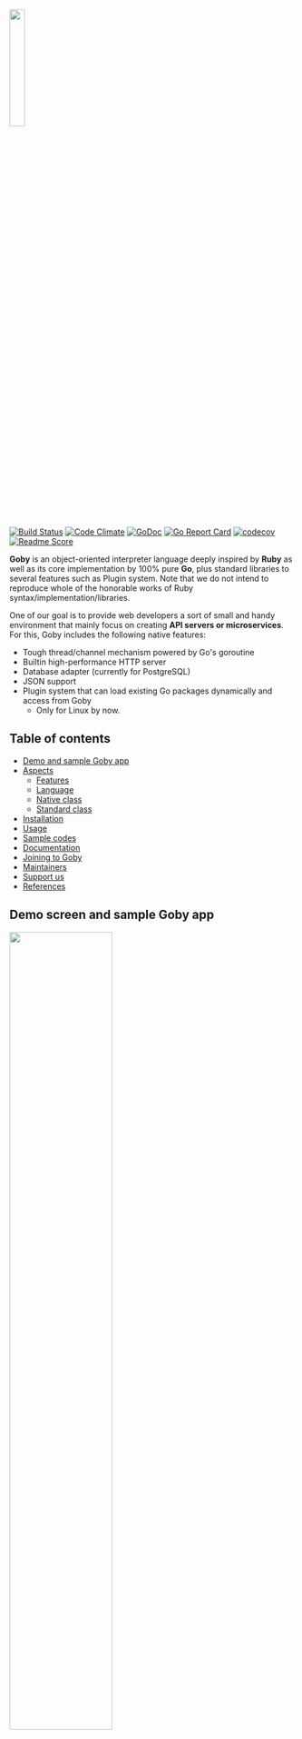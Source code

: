 <img src="http://i.imgur.com/ElGAzRn.png" width="23%">

[![Build Status](https://travis-ci.org/goby-lang/goby.svg?branch=master)](https://travis-ci.org/goby-lang/goby)
[![Code Climate](https://codeclimate.com/github/goby-lang/goby/badges/gpa.svg)](https://codeclimate.com/github/goby-lang/goby)
[![GoDoc](https://godoc.org/github.com/goby-lang/goby?status.svg)](https://godoc.org/github.com/goby-lang/goby)
[![Go Report Card](https://goreportcard.com/badge/github.com/goby-lang/goby)](https://goreportcard.com/report/github.com/goby-lang/goby)
[![codecov](https://codecov.io/gh/goby-lang/goby/branch/master/graph/badge.svg)](https://codecov.io/gh/goby-lang/goby)
[![Readme Score](http://readme-score-api.herokuapp.com/score.svg?url=goby-lang/goby)](http://clayallsopp.github.io/readme-score?url=goby-lang/goby)

**Goby** is an object-oriented interpreter language deeply inspired by **Ruby** as well as its core implementation by 100% pure **Go**, plus standard libraries to several features such as Plugin system. Note that we do not intend to reproduce whole of the honorable works of Ruby syntax/implementation/libraries. 

One of our goal is to provide web developers a sort of small and handy environment that mainly focus on creating **API servers or microservices**. For this, Goby includes the following native features:

- Tough thread/channel mechanism powered by Go's goroutine
- Builtin high-performance HTTP server
- Database adapter (currently for PostgreSQL)
- JSON support
- Plugin system that can load existing Go packages dynamically and access from Goby
    - Only for Linux by now.

## Table of contents

- [Demo and sample Goby app](#demo_and_sample_app)
- [Aspects](#aspects)
    - [Features](#features)
    - [Language](#language)
    - [Native class](#native_class)
    - [Standard class](#standard_class)
- [Installation](#installation)
- [Usage](#usage)
- [Sample codes](#sample_codes)
- [Documentation](#documentation)
- [Joining to Goby](#joining-to-goby)
- [Maintainers](#maintainers)
- [Support us](#support-us)
- [References](#references)

## Demo screen and sample Goby app

<img src="http://i.imgur.com/9YrDZOR.gif" width="60%">

**New!** Check-out our [sample app](http://sample.goby-lang.org) built with Goby. Source code is also available [here](https://github.com/goby-lang/sample-web-app).

## Aspects

Goby has several aspects: language specification, design of compiler and vm, implementation (just one for now), library, and the whole of them. 

----------

**Language**: Class-based, straignt-ahead object-oriented script language. Syntax is influenced by Ruby language (and by Go a bit), but has been **reduced and simplified** (and slightly modified) to keep Goby VM simple and concise. Several aspects of Ruby such as meta-programming (known as 'magic'), special variables with `$`, or like that, have been dropped for now, but note that we might resurrect some of them with a different form or implementation in a future. 

**Class**: Single inheritance. Module is supported for mixin with `#include` or `#extend`. Defining singleton class and singleton method is also supported. Goby has internally two kinds of class: native class and standard class. **Native class** (or builtin class) provides fundamental classes such as `Array` or `String`. `Object` class is a superclass of any other native/standard classes including `Class` class. `Class` class contains most common methods such as `#puts`. **Standard class** (or standard library) can be loaded via `require` and provides additional methods. Standard classes are often split internal Go code and external Goby code in order to make implementation easier. Both kind of classes are transparent to Goby developers and can be overridden by child classes. Any classes including `Class` class are under `Object` class. 

**Compiler**: Consists of **AST**, **lexer**, **parser**, and **token**. Pretty conventional and should be familiar to language creators. These components are all written in 100% pure Go, instead of using conventional static yacc/lex/bison conversion with a mess of ad-hoc macros. This makes Goby's codes far smaller, concise, and legible. You can inspect, maintain, or improve Goby codes more easily, being free from pains like C/C++ era. 

**VM**: YARV-conscious, including **stack** and **call_frame**, as well as containing Goby's native classes, plus some standard library and additional components. All are written in Go as well.

**Implementation**: Built in a monolithic Go binary executable, which equips several native features such as a tough **thread/channel** mechanism powered by goroutine, a very new experimental **Plugin system** to manage existing Go packages dynamically from Goby codes, **igb** (REPL) powered by readline package. Goby contains some standard or third-party Go packages, but the dependency to them is not high. These packages contain **no CGO** codes (at least by now) thus cross-compile for any OS environments that Go supports should work fine. 

**Library**: Provides some lean but sufficient standard libraries to support developers, including **threaded high-performance HTTP server**, **DB adapter**, **file** or **JSON**. Curiously, most of them are split into Go and Goby codes, and Goby codes are not within Goby executable but placed under lib directory as Goby script files. Of course you can create custom libraries and include them to your codes. Thanks to the flexibility of **Plugin system**, we expect that you can quickly import most of existing Go packages to your Goby scripts without creating additional libraries from scratch in almost all cases. 

-----------

**Let's improve Goby together!**: We are optimizing and expanding Goby all the time. Toward the first release, we've been focusing on implementing Goby first. 

### Features

- Plugin system
    - Allows to use Go libraries (packages) dynamically
    - Allows to call Go's methods from Goby directly (only on Linux for now)
- Builtin multi-threaded server and DB library
- REPL (run `goby -i`)

### Language

Perhaps Goby should be far easier for Rubyists to comprehend. You can use Ruby's syntax highlighting for Goby as well😀
 
- Everything is object
- Object and Class
    - Top level main object
    - Constructor
    - Class/instance method
    - Class
        - Inheritance
        - Singleton class is now supported
    - `self`
- Module
    - `#include`
    - `#extend`
    - `::` for namespace
- Variable: starts with lowercase letter like 'var`
    - Local variable
    - Instance variable
- Constant
    - Starts with uppercase like `Var` or `VAR`
    - global if defined on top-level 
    - **not reentrant**
    - (special variables with `$` are unsupported)
- Methods 
    - Evaluation with arguments
    - Evaluation without arguments
    - Evaluation with block (closure)
    - Defining singleton method
- Block
    - `do` - `end`
- Flow control
    - `if`, `else`, `elsif`
    - `while`
- IO
    - `#puts`
    - `ARGV`
- Import files
    - `require` (Just for standard libraries by now)
    - `require_relative`
- Thread (not a class!)
    - Goroutine-based `thread` method to create a new thread
    - Works with `Channel` class for passing objects between threads, like `chan` in Go
    - See this sample: [One thousand threads](https://github.com/goby-lang/goby/blob/master/samples/one_thousand_threads.gb)

### Native class
 
Written in Go.

- `Class`
- `Integer`
- `String`
- `Boolean`
- `Null` (`nil`)
- `Hash`
- `Array`
- `Range`
- `URI`
- `Channel`
- `GoObject` (provides `#go_func` that wraps pure Go objects or pointers for interaction)

### Standard library

written in Go and Goby.

- Loadable class
    - `File`
    - `DB` (only for PostgreSQL by now)
    - `Plugin`
- Loadable module
    - NET
        - `Net::HTTP:Request`
        - `Net::HTTP:Response`
        - `Net::SimpleServer` (try [sample Goby app](http://sample.goby-lang.org) and [source](https://github.com/goby-lang/sample-web-app), or [sample code](https://github.com/goby-lang/goby/blob/master/samples/server.gb)!)

## Installation

Confirmed Goby runs on Mac OS and Linux for now. Try Windows and let us know the result.

### A. Via Homebrew (binary installation for Mac OS)

**Note: Please check the [latest release](https://github.com/goby-lang/goby/releases) before installing Goby via Homebrew**

```
brew tap goby-lang/goby
brew install goby
```

In the case, `$GOBY_ROOT` is automatically configured. 

### B. From Source

Try this if you'd like to contribute Goby! Skip 1 if you already have Golang in your environment.

1. Prepare Golang environment
    1-1. Install Golang
    1-2. Make sure `$GOPATH` in your shell's config file( like .bashrc) is correct
    1-3. Add you add your `$GOPATH/bin` to `$PATH`in your shell's env var
2. Run `go get github.com/goby-lang/goby`
3. Set the Goby project's exact root path `$GOBY_ROOT` manually, which should be:

```
$GOPATH/src/github.com/goby-lang/goby
```

### Verifying Goby installation

1. Run `goby -v` to see the version.
2. Run `goby -i` to launch igb REPL.
3. Type `require "file"` in igb.

FYI: You can just run `brew test goby` to check Homebrew installation.

**If you have any issue installing Goby, please let us know via [Github issues](https://github.com/goby-lang/goby/issues)**

## Sample codes

- [Built a stack data structure using Goby](https://github.com/goby-lang/goby/blob/master/samples/stack.gb)
- [Running a "Hello World" app with built in server library](https://github.com/goby-lang/goby/blob/master/samples/server/server.gb)
- [Sending request using http library](https://github.com/goby-lang/goby/blob/master/samples/http.gb)
- [Running load test on blocking server](https://github.com/goby-lang/goby/blob/master/samples/server/blocking_server.gb) (This shows `Goby`'s simple server is very performant and can handle requests concurrently)
- [One thousand threads](https://github.com/goby-lang/goby/blob/master/samples/one_thousand_threads.gb)

More sample Goby codes can be found in [sample directory](https://github.com/goby-lang/goby/tree/master/samples).

## Documentation

- [**User Manual (WIP)**](https://goby-lang.gitbooks.io/goby/content/)(Gitbooks)
- [API Documentation](https://goby-lang.github.io/api.doc/) -- needs update the build script. See the [guide for API doc](https://github.com/goby-lang/api.doc#documenting-goby-code) if you'd like to contribute. 

## Joining to Goby

**Join us on Slack!** [![](https://goby-lang-slackin.herokuapp.com/badge.svg)](https://goby-lang-slackin.herokuapp.com)

See the [guideline](https://github.com/goby-lang/goby/blob/master/CONTRIBUTING.md).

## Maintainers

- @st0012
- @hachi8833
- @Maxwell-Alexius

## Support Us

### Donations

Support us with a monthly donation and help us continue our activities. [[Become a backer](https://opencollective.com/goby#backer)]

<a href="https://opencollective.com/goby/backer/0/website" target="_blank"><img src="https://opencollective.com/goby/backer/0/avatar.svg"></a>
<a href="https://opencollective.com/goby/backer/1/website" target="_blank"><img src="https://opencollective.com/goby/backer/1/avatar.svg"></a>
<a href="https://opencollective.com/goby/backer/2/website" target="_blank"><img src="https://opencollective.com/goby/backer/2/avatar.svg"></a>
<a href="https://opencollective.com/goby/backer/3/website" target="_blank"><img src="https://opencollective.com/goby/backer/3/avatar.svg"></a>
<a href="https://opencollective.com/goby/backer/4/website" target="_blank"><img src="https://opencollective.com/goby/backer/4/avatar.svg"></a>
<a href="https://opencollective.com/goby/backer/5/website" target="_blank"><img src="https://opencollective.com/goby/backer/5/avatar.svg"></a>
<a href="https://opencollective.com/goby/backer/6/website" target="_blank"><img src="https://opencollective.com/goby/backer/6/avatar.svg"></a>
<a href="https://opencollective.com/goby/backer/7/website" target="_blank"><img src="https://opencollective.com/goby/backer/7/avatar.svg"></a>
<a href="https://opencollective.com/goby/backer/8/website" target="_blank"><img src="https://opencollective.com/goby/backer/8/avatar.svg"></a>
<a href="https://opencollective.com/goby/backer/9/website" target="_blank"><img src="https://opencollective.com/goby/backer/9/avatar.svg"></a>
<a href="https://opencollective.com/goby/backer/10/website" target="_blank"><img src="https://opencollective.com/goby/backer/10/avatar.svg"></a>
<a href="https://opencollective.com/goby/backer/11/website" target="_blank"><img src="https://opencollective.com/goby/backer/11/avatar.svg"></a>
<a href="https://opencollective.com/goby/backer/12/website" target="_blank"><img src="https://opencollective.com/goby/backer/12/avatar.svg"></a>
<a href="https://opencollective.com/goby/backer/13/website" target="_blank"><img src="https://opencollective.com/goby/backer/13/avatar.svg"></a>
<a href="https://opencollective.com/goby/backer/14/website" target="_blank"><img src="https://opencollective.com/goby/backer/14/avatar.svg"></a>
<a href="https://opencollective.com/goby/backer/15/website" target="_blank"><img src="https://opencollective.com/goby/backer/15/avatar.svg"></a>
<a href="https://opencollective.com/goby/backer/16/website" target="_blank"><img src="https://opencollective.com/goby/backer/16/avatar.svg"></a>
<a href="https://opencollective.com/goby/backer/17/website" target="_blank"><img src="https://opencollective.com/goby/backer/17/avatar.svg"></a>
<a href="https://opencollective.com/goby/backer/18/website" target="_blank"><img src="https://opencollective.com/goby/backer/18/avatar.svg"></a>
<a href="https://opencollective.com/goby/backer/19/website" target="_blank"><img src="https://opencollective.com/goby/backer/19/avatar.svg"></a>
<a href="https://opencollective.com/goby/backer/20/website" target="_blank"><img src="https://opencollective.com/goby/backer/20/avatar.svg"></a>
<a href="https://opencollective.com/goby/backer/21/website" target="_blank"><img src="https://opencollective.com/goby/backer/21/avatar.svg"></a>
<a href="https://opencollective.com/goby/backer/22/website" target="_blank"><img src="https://opencollective.com/goby/backer/22/avatar.svg"></a>
<a href="https://opencollective.com/goby/backer/23/website" target="_blank"><img src="https://opencollective.com/goby/backer/23/avatar.svg"></a>
<a href="https://opencollective.com/goby/backer/24/website" target="_blank"><img src="https://opencollective.com/goby/backer/24/avatar.svg"></a>
<a href="https://opencollective.com/goby/backer/25/website" target="_blank"><img src="https://opencollective.com/goby/backer/25/avatar.svg"></a>
<a href="https://opencollective.com/goby/backer/26/website" target="_blank"><img src="https://opencollective.com/goby/backer/26/avatar.svg"></a>
<a href="https://opencollective.com/goby/backer/27/website" target="_blank"><img src="https://opencollective.com/goby/backer/27/avatar.svg"></a>
<a href="https://opencollective.com/goby/backer/28/website" target="_blank"><img src="https://opencollective.com/goby/backer/28/avatar.svg"></a>
<a href="https://opencollective.com/goby/backer/29/website" target="_blank"><img src="https://opencollective.com/goby/backer/29/avatar.svg"></a>

### Sponsors

Become a sponsor and get your logo on our README on Github with a link to your site. [[Become a sponsor](https://opencollective.com/goby#sponsor)]

<a href="https://opencollective.com/goby/sponsor/0/website" target="_blank"><img src="https://opencollective.com/goby/sponsor/0/avatar.svg"></a>
<a href="https://opencollective.com/goby/sponsor/1/website" target="_blank"><img src="https://opencollective.com/goby/sponsor/1/avatar.svg"></a>
<a href="https://opencollective.com/goby/sponsor/2/website" target="_blank"><img src="https://opencollective.com/goby/sponsor/2/avatar.svg"></a>
<a href="https://opencollective.com/goby/sponsor/3/website" target="_blank"><img src="https://opencollective.com/goby/sponsor/3/avatar.svg"></a>
<a href="https://opencollective.com/goby/sponsor/4/website" target="_blank"><img src="https://opencollective.com/goby/sponsor/4/avatar.svg"></a>
<a href="https://opencollective.com/goby/sponsor/5/website" target="_blank"><img src="https://opencollective.com/goby/sponsor/5/avatar.svg"></a>
<a href="https://opencollective.com/goby/sponsor/6/website" target="_blank"><img src="https://opencollective.com/goby/sponsor/6/avatar.svg"></a>
<a href="https://opencollective.com/goby/sponsor/7/website" target="_blank"><img src="https://opencollective.com/goby/sponsor/7/avatar.svg"></a>
<a href="https://opencollective.com/goby/sponsor/8/website" target="_blank"><img src="https://opencollective.com/goby/sponsor/8/avatar.svg"></a>
<a href="https://opencollective.com/goby/sponsor/9/website" target="_blank"><img src="https://opencollective.com/goby/sponsor/9/avatar.svg"></a>

(**We'll release first beta version in August, please checkout this [issue](https://github.com/goby-lang/goby/issues/72) for what features `Goby` will support.**)

**Supporting Goby by sending your first PR! See [contribution guideline](https://github.com/goby-lang/goby/blob/master/CONTRIBUTING.md)**

**Or [support us on opencollective](https://opencollective.com/goby) (I quit my job to develop `Goby` in full-time, so financial support are needed 😢)**

## References

The followings are the essential resources to create Goby; I highly recommend you to check them first if you'd be interested in building your own languages:

- [Write An Interpreter In Go](https://interpreterbook.com)
- [Nand2Tetris II](https://www.coursera.org/learn/nand2tetris2/home/welcome)
- [Ruby under a microscope](http://patshaughnessy.net/ruby-under-a-microscope)
- [YARV's instruction table](http://www.atdot.net/yarv/insnstbl.html)
